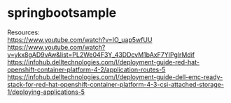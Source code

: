 # springbootsample


Resources:<br>
https://www.youtube.com/watch?v=IO_uap5wfUU<br>
https://www.youtube.com/watch?v=ykx8gAD9vAw&list=PL2We04F3Y_43DDcvM1bAxF7YIPglrMdif<br>
https://infohub.delltechnologies.com/l/deployment-guide-red-hat-openshift-container-platform-4-2/application-routes-5<br>
https://infohub.delltechnologies.com/l/deployment-guide-dell-emc-ready-stack-for-red-hat-openshift-container-platform-4-3-csi-attached-storage-1/deploying-applications-5
